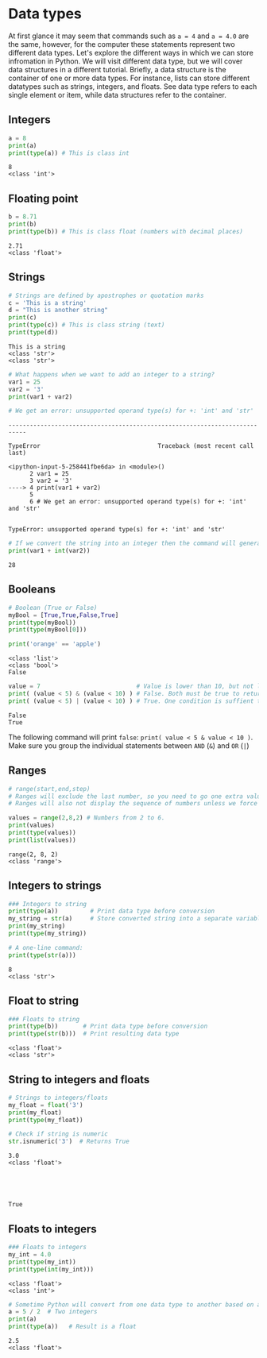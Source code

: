 
# Data types

At first glance it may seem that commands such as `a = 4` and `a = 4.0` are the same, however, for the computer these statements represent two different data types. Let's explore the different ways in which we can store infromation in Python. We will visit different data type, but we will cover data structures in a different tutorial. Briefly, a data structure is the container of one or more data types. For instance, lists can store different datatypes such as strings, integers, and floats. See data type refers to each single element or item, while data structures refer to the container.

## Integers


```python
a = 8
print(a)
print(type(a)) # This is class int

```

    8
    <class 'int'>


## Floating point


```python
b = 8.71
print(b)
print(type(b)) # This is class float (numbers with decimal places)

```

    2.71
    <class 'float'>


## Strings


```python
# Strings are defined by apostrophes or quotation marks
c = 'This is a string'
d = "This is another string"
print(c)
print(type(c)) # This is class string (text)
print(type(d))

```

    This is a string
    <class 'str'>
    <class 'str'>



```python
# What happens when we want to add an integer to a string?
var1 = 25
var2 = '3'
print(var1 + var2)

# We get an error: unsupported operand type(s) for +: 'int' and 'str'
```


    ---------------------------------------------------------------------------

    TypeError                                 Traceback (most recent call last)

    <ipython-input-5-258441fbe6da> in <module>()
          2 var1 = 25
          3 var2 = '3'
    ----> 4 print(var1 + var2)
          5 
          6 # We get an error: unsupported operand type(s) for +: 'int' and 'str'


    TypeError: unsupported operand type(s) for +: 'int' and 'str'



```python
# If we convert the string into an integer then the command will generate the right result.
print(var1 + int(var2))
```

    28


## Booleans


```python
# Boolean (True or False)
myBool = [True,True,False,True]
print(type(myBool))
print(type(myBool[0]))

print('orange' == 'apple')

```

    <class 'list'>
    <class 'bool'>
    False



```python
value = 7                           # Value is lower than 10, but not lower than 5. 
print( (value < 5) & (value < 10) ) # False. Both must be true to return True
print( (value < 5) | (value < 10) ) # True. One condition is suffient to return True
```

    False
    True



The following command will print `false`: `print( value < 5 & value < 10 )`. Make sure you group the individual statements between `AND` (`&`) and `OR` (`|`)

## Ranges


```python
# range(start,end,step) 
# Ranges will exclude the last number, so you need to go one extra value to include the last number
# Ranges will also not display the sequence of numbers unless we force the range to be a list

values = range(2,8,2) # Numbers from 2 to 6.
print(values)
print(type(values))
print(list(values))

```

    range(2, 8, 2)
    <class 'range'>


## Integers to strings


```python
### Integers to string
print(type(a))         # Print data type before conversion
my_string = str(a)     # Store converted string into a separate variable to avoid overwriting 'a'
print(my_string)
print(type(my_string)) 

# A one-line command:
print(type(str(a))) 

```

    8
    <class 'str'>


## Float to string


```python
### Floats to string
print(type(b))       # Print data type before conversion
print(type(str(b)))  # Print resulting data type 
```

    <class 'float'>
    <class 'str'>


## String to integers and floats


```python
# Strings to integers/floats
my_float = float('3')
print(my_float)
print(type(my_float))

# Check if string is numeric
str.isnumeric('3')  # Returns True

```

    3.0
    <class 'float'>





    True



## Floats to integers


```python
### Floats to integers
my_int = 4.0
print(type(my_int))
print(type(int(my_int)))
```

    <class 'float'>
    <class 'int'>



```python
# Sometime Python will convert from one data type to another based on a given operation
a = 5 / 2  # Two integers
print(a)
print(type(a))   # Result is a float

```

    2.5
    <class 'float'>

